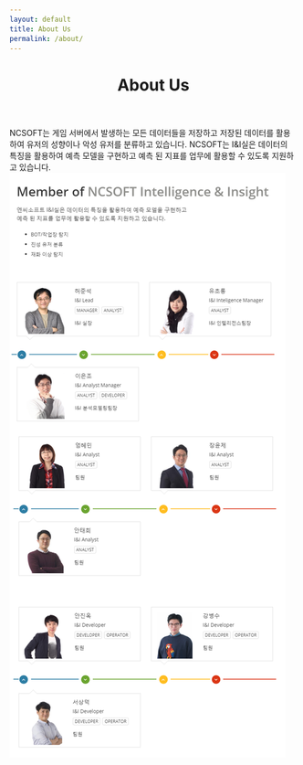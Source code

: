 ```yaml
---
layout: default
title: About Us
permalink: /about/
---
```

<div class="site-header-container {% if site.cover %}has-cover{% endif %}" {% if site.cover %}style="background-image: url('../assets/about_us.jpg');"{% endif %}>
  <div class="scrim {% if site.cover %}has-cover{% endif %}">
    <header class="site-header">
		<h1 class="title">About Us</h1>
    </header>
  </div>
</div>

<div class="wrapper">
  NCSOFT는 게임 서버에서 발생하는 모든 데이터들을 저장하고 저장된 데이터를 활용하여 유저의 성향이나 악성 유저를 분류하고 있습니다. 
  NCSOFT는 I&I실은 데이터의 특징을 활용하여 예측 모델을 구현하고 예측 된 지표를 업무에 활용할 수 있도록 지원하고 있습니다. 

  <img src='/assets/team.png'>
</div>

